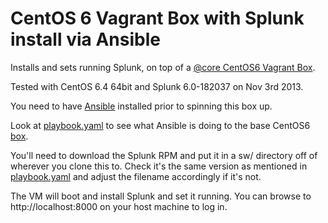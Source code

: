 # CentOS 6 Vagrant Box with Splunk install via Ansible

Installs and sets running Splunk, on top of a [@core CentOS6 Vagrant
Box](http://vntx-box.s3.amazonaws.com/centos6.box).

Tested with CentOS 6.4 64bit and Splunk 6.0-182037 on Nov 3rd 2013.

You need to have [Ansible](http://ansibleworks.com) installed prior to 
spinning this box up.

Look at
[playbook.yaml](http://github.com/phips/splunkbox/blob/master/playbook.yaml)
to see what Ansible is doing to the base CentOS6
[box](http://docs.vagrantup.com/v2/virtualbox/boxes.html).

You'll need to download the Splunk RPM and put it in a sw/ directory off of
wherever you clone this to. Check it's the same version as mentioned in
[playbook.yaml](http://github.com/phips/splunkbox/blob/master/playbook.yaml)
and adjust the filename accordingly if it's not.

The VM will boot and install Splunk and set it running. You
can browse to http://localhost:8000 on your host machine to log in.
